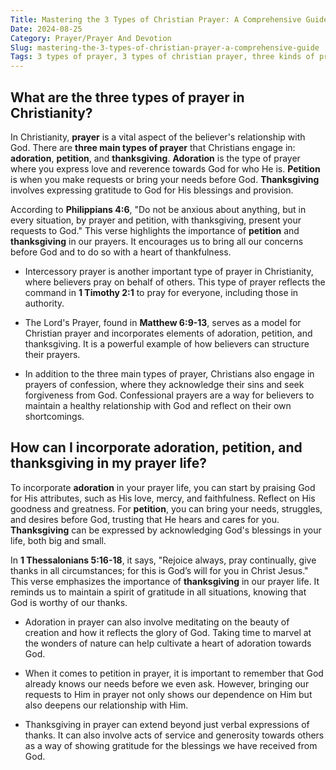 ```yaml
---
Title: Mastering the 3 Types of Christian Prayer: A Comprehensive Guide
Date: 2024-08-25
Category: Prayer/Prayer And Devotion
Slug: mastering-the-3-types-of-christian-prayer-a-comprehensive-guide
Tags: 3 types of prayer, 3 types of christian prayer, three kinds of prayer, three types of prayer, prayer, prayer and devotion
---
```

## What are the three types of prayer in Christianity?

In Christianity, **prayer** is a vital aspect of the believer's relationship with God. There are **three main types of prayer** that Christians engage in: **adoration**, **petition**, and **thanksgiving**. **Adoration** is the type of prayer where you express love and reverence towards God for who He is. **Petition** is when you make requests or bring your needs before God. **Thanksgiving** involves expressing gratitude to God for His blessings and provision.

According to **Philippians 4:6**, "Do not be anxious about anything, but in every situation, by prayer and petition, with thanksgiving, present your requests to God." This verse highlights the importance of **petition** and **thanksgiving** in our prayers. It encourages us to bring all our concerns before God and to do so with a heart of thankfulness.

- Intercessory prayer is another important type of prayer in Christianity, where believers pray on behalf of others. This type of prayer reflects the command in **1 Timothy 2:1** to pray for everyone, including those in authority.
  
- The Lord's Prayer, found in **Matthew 6:9-13**, serves as a model for Christian prayer and incorporates elements of adoration, petition, and thanksgiving. It is a powerful example of how believers can structure their prayers.
  
- In addition to the three main types of prayer, Christians also engage in prayers of confession, where they acknowledge their sins and seek forgiveness from God. Confessional prayers are a way for believers to maintain a healthy relationship with God and reflect on their own shortcomings.


## How can I incorporate adoration, petition, and thanksgiving in my prayer life?

To incorporate **adoration** in your prayer life, you can start by praising God for His attributes, such as His love, mercy, and faithfulness. Reflect on His goodness and greatness. For **petition**, you can bring your needs, struggles, and desires before God, trusting that He hears and cares for you. **Thanksgiving** can be expressed by acknowledging God's blessings in your life, both big and small.

In **1 Thessalonians 5:16-18**, it says, "Rejoice always, pray continually, give thanks in all circumstances; for this is God’s will for you in Christ Jesus." This verse emphasizes the importance of **thanksgiving** in our prayer life. It reminds us to maintain a spirit of gratitude in all situations, knowing that God is worthy of our thanks.

- Adoration in prayer can also involve meditating on the beauty of creation and how it reflects the glory of God. Taking time to marvel at the wonders of nature can help cultivate a heart of adoration towards God.
  
- When it comes to petition in prayer, it is important to remember that God already knows our needs before we even ask. However, bringing our requests to Him in prayer not only shows our dependence on Him but also deepens our relationship with Him.
  
- Thanksgiving in prayer can extend beyond just verbal expressions of thanks. It can also involve acts of service and generosity towards others as a way of showing gratitude for the blessings we have received from God.
